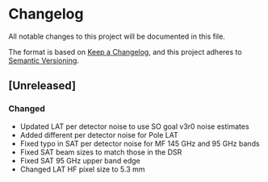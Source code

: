 # Changelog
All notable changes to this project will be documented in this file.

The format is based on [Keep a Changelog](https://keepachangelog.com/en/1.0.0/),
and this project adheres to [Semantic Versioning](https://semver.org/spec/v2.0.0.html).

## [Unreleased]
### Changed
- Updated LAT per detector noise to use SO goal v3r0 noise estimates
- Added different per detector noise for Pole LAT 
- Fixed typo in SAT per detector noise for MF 145 GHz and 95 GHz bands
- Fixed SAT beam sizes to match those in the DSR
- Fixed SAT 95 GHz upper band edge
- Changed LAT HF pixel size to 5.3 mm

